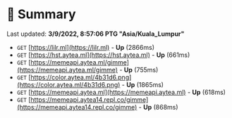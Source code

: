 # 📖 Summary
Last updated: **3/9/2022, 8:57:06 PTG "Asia/Kuala_Lumpur"**

- `GET` [https://lilr.ml](https://lilr.ml) - **Up** (2866ms)
- `GET` [https://hst.aytea.ml](https://hst.aytea.ml) - **Up** (661ms)
- `GET` [https://memeapi.aytea.ml/gimme](https://memeapi.aytea.ml/gimme) - **Up** (755ms)
- `GET` [https://color.aytea.ml/4b31d6.png](https://color.aytea.ml/4b31d6.png) - **Up** (1865ms)
- `GET` [https://memeapi.aytea.ml](https://memeapi.aytea.ml) - **Up** (618ms)
- `GET` [https://memeapi.aytea14.repl.co/gimme](https://memeapi.aytea14.repl.co/gimme) - **Up** (868ms)
